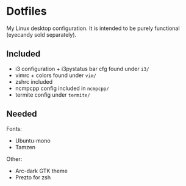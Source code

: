 Dotfiles
========
My Linux desktop configuration. It is intended to be purely functional (eyecandy sold separately).

Included
--------
- i3 configuration + i3pystatus bar cfg found under `i3/`
- vimrc + colors found under `vim/`
- zshrc included
- ncmpcpp config included in `ncmpcpp/`
- termite config under `termite/`

Needed
------
Fonts: 
- Ubuntu-mono
- Tamzen

Other:
- Arc-dark GTK theme
- Prezto for zsh
